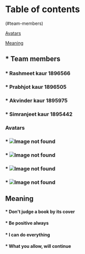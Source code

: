 # Table of contents
(#team-members)

[Avatars](#avatars)

[Meaning](#meaning)

## * Team members
### * Rashmeet kaur 1896566
### * Prabhjot kaur 1896505
### * Akvinder kaur 1895975
### * Simranjeet kaur 1895442

### Avatars
### * ![Image not found](https://cdn5.img.sputniknews.com/images/105967/95/1059679556.jpg)
### * ![Image not found](http://hobbyfarms.com.s3-us-west-2.amazonaws.com/image_transfer/rabbit-keeping/rabbit-behaviors_250.jpg)
### * ![Image not found](https://cdn.newsapi.com.au/image/v1/5fe400894288b7956ab8d7bf9daa9881?width=650)
### * ![Image not found](http://www.takepart.com/sites/default/files/styles/large/public/parrot.jpg  )

## Meaning 
#### * Don't judge a book by its cover
#### * Be positive always
#### * I can do everything
#### * What you allow, will continue

